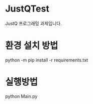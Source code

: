 # JustQTest
JustQ 프로그래밍 과제입니다.

# 환경 설치 방법
python -m pip install -r requirements.txt

# 실행방법
python Main.py
